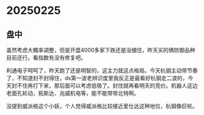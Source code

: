 # 20250225

## 盘中

虽然考虑大概率调整，但是开盘4000多家下跌还是没绷住，昨天买的俩防御品种目前还行。看指数有没有修复吧。

利通电子呵呵了，昨天跑了还是明智的，这主力就这点格局。今天杭钢主动带节奏了，不知道封不封得住，ds第一波老辨识度里我反正是最看好杭钢走二波的，今天封不住再打下来，那后面可以考虑低吸了。封住就再看明天的竞价。机器人这边老面孔轮动，拓斯达、兆威机电等，能不能带带北特啊。

没提到威派格这个小妖，个人觉得威派格比较接近爱仕达这种地位，杭钢像巨轮。

